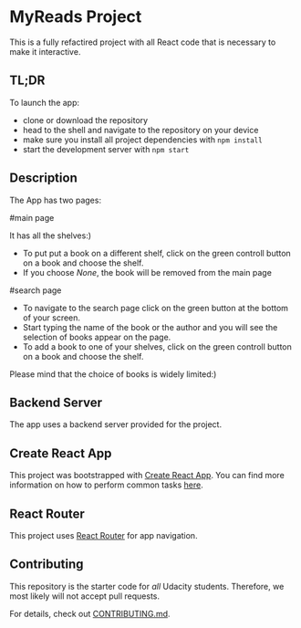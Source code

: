 # MyReads Project

This is a fully refactired project with all React code that is necessary to make it interactive. 

## TL;DR

To launch the app:

* clone or download the repository
* head to the shell and navigate to the repository on your device
* make sure you install all project dependencies with `npm install`
* start the development server with `npm start`

## Description

The App has two pages:

#main page

It has all the shelves:)
- To put put a book on a different shelf, click on the green controll button on a book and choose the shelf.
- If you choose _None_, the book will be removed from the main page

#search page

- To navigate to the search page click on the green button at the bottom of your screen.
- Start typing the name of the book or the author and you will see the selection of books appear on the page.
- To add a book to one of your shelves, click on the green controll button on a book and choose the shelf.

Please mind that the choice of books is widely limited:)



## Backend Server

The app uses a backend server provided for the project.

## Create React App

This project was bootstrapped with [Create React App](https://github.com/facebookincubator/create-react-app). You can find more information on how to perform common tasks [here](https://github.com/facebookincubator/create-react-app/blob/master/packages/react-scripts/template/README.md).

## React Router

This project uses [React Router](https://reacttraining.com/react-router/) for app navigation.

## Contributing

This repository is the starter code for _all_ Udacity students. Therefore, we most likely will not accept pull requests.

For details, check out [CONTRIBUTING.md](CONTRIBUTING.md).
